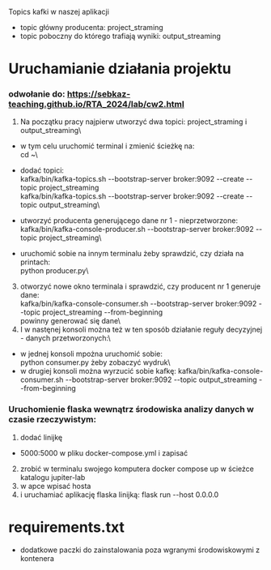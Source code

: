 Topics kafki w naszej aplikacji
* topic główny producenta: project_straming
* topic poboczny do którego trafiają wyniki: output_streaming

# Uruchamianie działania projektu
### odwołanie do: https://sebkaz-teaching.github.io/RTA_2024/lab/cw2.html

1. Na początku pracy najpierw utworzyć dwa topici: project_straming i output_streaming\
*  w tym celu uruchomić terminal i zmienić ścieżkę na:\
    cd ~\
* dodać topici:\
   kafka/bin/kafka-topics.sh --bootstrap-server broker:9092 --create --topic project_streaming\
   kafka/bin/kafka-topics.sh --bootstrap-server broker:9092 --create --topic output_streaming\
* utworzyć producenta generującego dane nr 1 - nieprzetworzone:\
   kafka/bin/kafka-console-producer.sh --bootstrap-server broker:9092 --topic project_streaming\

* uruchomić sobie na innym terminalu żeby sprawdzić, czy działa na printach:\
     python producer.py\
3. otworzyć nowe okno terminala i sprawdzić, czy producent nr 1 generuje dane:\
  kafka/bin/kafka-console-consumer.sh --bootstrap-server broker:9092 --topic project_streaming --from-beginning\
   powinny generować się dane\
4.  I w nastęnej konsoli można też w ten sposób działanie reguły decyzyjnej - danych przetworzonych:\
* w jednej konsoli mpożna uruchomić sobie:\
python consumer.py żeby zobaczyć wydruk\
* w drugiej konsoli można wyrzucić sobie kafkę:
kafka/bin/kafka-console-consumer.sh --bootstrap-server broker:9092 --topic output_streaming --from-beginning


    
   
   


### Uruchomienie flaska wewnątrz środowiska analizy danych w czasie rzeczywistym:

1. dodać linijkę 
- 5000:5000 w pliku docker-compose.yml i zapisać
2. zrobić w terminalu swojego komputera docker compose up w ścieżce katalogu jupiter-lab
3.  w apce wpisać hosta 
4. i uruchamiać aplikację flaska linijką:
flask run --host 0.0.0.0

# requirements.txt
*  dodatkowe paczki do zainstalowania poza wgranymi środowiskowymi z kontenera
